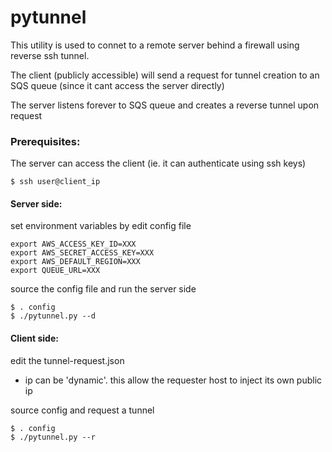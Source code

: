 # pytunnel

This utility is used to connet to a remote server behind a firewall using reverse ssh tunnel.

The client (publicly accessible) will send a request for tunnel creation to an SQS queue (since it cant access the server directly)

The server listens forever to SQS queue and creates a reverse tunnel upon request

### Prerequisites:
The server can access the client (ie. it can authenticate using ssh keys)
    
    $ ssh user@client_ip

#### Server side:
set environment variables by edit config file
    
    export AWS_ACCESS_KEY_ID=XXX
    export AWS_SECRET_ACCESS_KEY=XXX
    export AWS_DEFAULT_REGION=XXX
    export QUEUE_URL=XXX

source the config file and run the server side

    $ . config
    $ ./pytunnel.py --d

#### Client side:
edit the tunnel-request.json 
   - ip can be 'dynamic'. this allow the requester host to inject its own public ip

source config and request a tunnel
    
    $ . config
    $ ./pytunnel.py --r   


